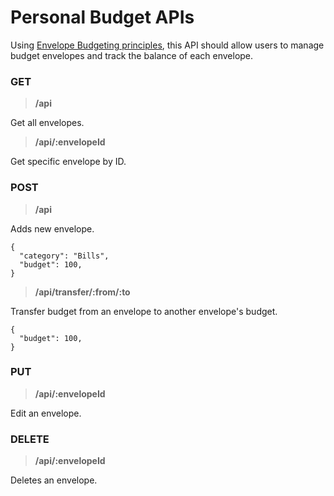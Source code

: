 # Personal Budget APIs

Using [Envelope Budgeting principles](https://www.thebalancemoney.com/what-is-envelope-budgeting-1293682), this API should allow users to manage budget envelopes and track the balance of each envelope.

### GET
>**/api**

Get all envelopes.

>**/api/:envelopeId**

Get specific envelope by ID.

### POST
>**/api**

Adds new envelope.
```
{
  "category": "Bills",
  "budget": 100,
}
```

>**/api/transfer/:from/:to**

Transfer budget from an envelope to another envelope's budget.
```
{
  "budget": 100,
}
```

### PUT
>**/api/:envelopeId**

Edit an envelope.

### DELETE
>**/api/:envelopeId**

Deletes an envelope.
